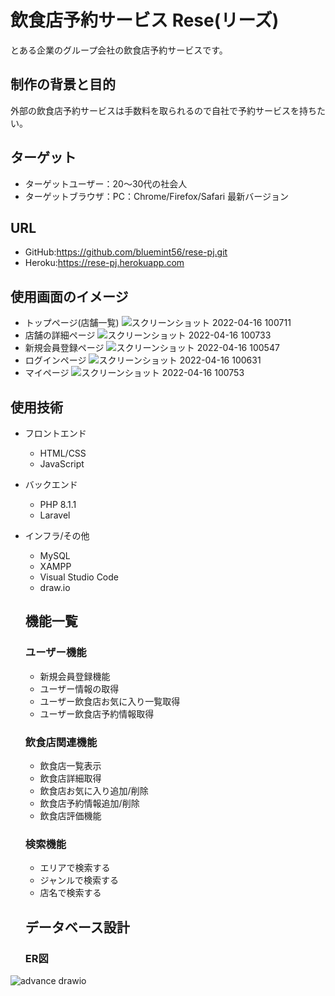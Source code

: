# 飲食店予約サービス Rese(リーズ)
とある企業のグループ会社の飲食店予約サービスです。

## 制作の背景と目的
外部の飲食店予約サービスは手数料を取られるので自社で予約サービスを持ちたい。

## ターゲット
- ターゲットユーザー：20～30代の社会人
- ターゲットブラウザ：PC：Chrome/Firefox/Safari 最新バージョン

## URL
- GitHub:https://github.com/bluemint56/rese-pj.git
- Heroku:https://rese-pj.herokuapp.com

## 使用画面のイメージ
- トップページ(店舗一覧)
![スクリーンショット 2022-04-16 100711](https://user-images.githubusercontent.com/95206281/163655965-a7427d2e-1340-42fa-a5cb-f0c34599308f.png)
- 店舗の詳細ページ
![スクリーンショット 2022-04-16 100733](https://user-images.githubusercontent.com/95206281/163655990-f90e5cb8-f64e-4996-ae34-a379b01600ce.png)
- 新規会員登録ページ
![スクリーンショット 2022-04-16 100547](https://user-images.githubusercontent.com/95206281/163656011-bc6009b6-cbee-4914-8ab8-2d8fef586171.png)
- ログインページ
![スクリーンショット 2022-04-16 100631](https://user-images.githubusercontent.com/95206281/163656035-d07312e4-0644-49f1-b73f-fbd3d78cebfe.png)
- マイページ
![スクリーンショット 2022-04-16 100753](https://user-images.githubusercontent.com/95206281/163656043-70f20c51-b878-4239-b31f-0108fceec992.png)

## 使用技術
- フロントエンド
  - HTML/CSS
  - JavaScript
- バックエンド
  - PHP 8.1.1
  - Laravel
- インフラ/その他
  - MySQL
  - XAMPP
  - Visual Studio Code
  - draw.io
  
  ## 機能一覧
  ### ユーザー機能
  - 新規会員登録機能
  - ユーザー情報の取得
  - ユーザー飲食店お気に入り一覧取得
  - ユーザー飲食店予約情報取得
  ### 飲食店関連機能
  - 飲食店一覧表示
  - 飲食店詳細取得
  - 飲食店お気に入り追加/削除
  - 飲食店予約情報追加/削除
  - 飲食店評価機能
  ### 検索機能
  - エリアで検索する
  - ジャンルで検索する
  - 店名で検索する
  
  ## データベース設計
  ### ER図
 ![advance drawio](https://user-images.githubusercontent.com/95206281/165414094-16edd660-a248-4067-a8f6-a354c75202a5.png)

